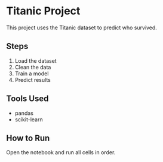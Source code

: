 
# Titanic Project

This project uses the Titanic dataset to predict who survived.

## Steps
1. Load the dataset
2. Clean the data
3. Train a model
4. Predict results

## Tools Used
- pandas
- scikit-learn

## How to Run
Open the notebook and run all cells in order.
